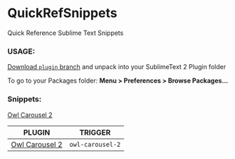 # QuickRefSnippets
Quick Reference Sublime Text Snippets

### USAGE:

[Download `plugin` branch](https://github.com/PlethoraLabs/QuickRefSnippets/archive/plugin.zip) and unpack into your SublimeText 2 Plugin folder

To go to your Packages folder: **Menu > Preferences > Browse Packages...**

### Snippets:

[Owl Carousel 2](http://www.owlcarousel.owlgraphic.com/)

PLUGIN  | TRIGGER  
------------- | ------------- 
[Owl Carousel 2](http://www.owlcarousel.owlgraphic.com/) | `owl-carousel-2` 
